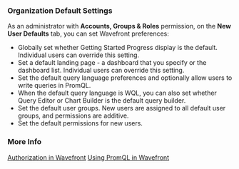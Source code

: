 ### Organization Default Settings

As an administrator with **Accounts, Groups & Roles** permission, on the **New User Defaults** tab, you can set Wavefront preferences:

* Globally set whether Getting Started Progress display is the default. Individual users can override this setting.
* Set a default landing page - a dashboard that you specify or the dashboard list. Individual users can override this setting.
* Set the default query language preferences and optionally allow users to write queries in PromQL. 
* When the default query language is WQL, you can also set whether Query Editor or Chart Builder is the default query builder. 
* Set the default user groups. New users are assigned to all default user groups, and permissions are additive.
* Set the default permissions for new users.

### More Info

[Authorization in Wavefront](https://docs.wavefront.com/authorization.html)
[Using PromQL in Wavefront](http://docs.wavefront.com/wavefront_prometheus.html)
